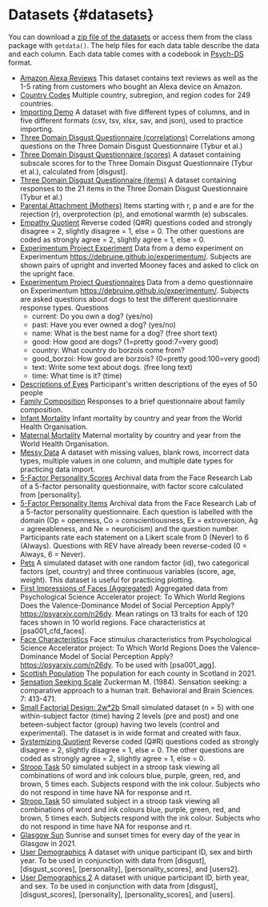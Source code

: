 # Datasets {#datasets}

You can download a [zip file of the datasets](data/data.zip) or access them from the class package with `getdata()`. The help files for each data table describe the data and each column. Each data table comes with a codebook in [Psych-DS](https://psych-ds.github.io/) format.

* [Amazon Alexa Reviews](data/amazon_alexa.csv) This dataset contains text reviews as well as the 1-5 rating from customers who bought an Alexa device on Amazon.
* [Country Codes](data/country_codes.csv) Multiple country, subregion, and region codes for 249 countries.
* [Importing Demo](data/demo.csv) A dataset with five different types of columns, and in five different formats (csv, tsv, xlsx, sav, and json), used to practice importing.
* [Three Domain Disgust Questionnaire (correlations)](data/disgust_cors.csv) Correlations among questions on the Three Domain Disgust Questionnaire (Tybur et al.)
* [Three Domain Disgust Questionnaire (scores)](data/disgust_scores.csv) A dataset containing subscale scores for to the Three Domain Disgust Questionnaire (Tybur et al.), calculated from [disgust].
* [Three Domain Disgust Questionnaire (items)](data/disgust.csv) A dataset containing responses to the 21 items in the Three Domain Disgust Questionnaire (Tybur et al.)
* [Parental Attachment (Mothers)](data/EMBU_mother.csv) Items starting with r, p and e are for the rejection (r), overprotection (p), and emotional warmth (e) subscales.
* [Empathy Quotient](data/eq_data.csv) Reverse coded (Q#R) questions coded and strongly disagree = 2, slightly disagree = 1, else = 0. The other questions are coded as strongly agree = 2, slightly agree = 1, else = 0.
* [Experimentum Project Experiment](data/experimentum_exps.csv) Data from a demo experiment on Experimentum <https://debruine.github.io/experimentum/>. Subjects are shown pairs of upright and inverted Mooney faces and asked to click on the upright face.
* [Experimentum Project Questionnaires](data/experimentum_quests.csv) Data from a demo questionnaire on Experimentum <https://debruine.github.io/experimentum/>. Subjects are asked questions about dogs to test the different questionnaire response types.  Questions
   * current: 	Do you own a dog? (yes/no)
   * past: Have you ever owned a dog? (yes/no)
   * name: What is the best name for a dog? (free short text)
   * good: How good are dogs? (1=pretty good:7=very good)
   * country: What country do borzois come from?
   * good_borzoi: How good are borzois? (0=pretty good:100=very good)
   * text: Write some text about dogs. (free long text)
   * time: What time is it? (time)
* [Descriptions of Eyes](data/eye_descriptions.csv) Participant's written descriptions of the eyes of 50 people
* [Family Composition](data/family_composition.csv) Responses to a brief questionnaire about family composition.
* [Infant Mortality](data/infmort.csv) Infant mortality by country and year from the World Health Organisation.
* [Maternal Mortality](data/matmort.xls) Maternal mortality by country and year from the World Health Organisation.
* [Messy Data](data/mess.csv) A dataset with missing values, blank rows, incorrect data types, multiple values in one column, and multiple date types for practicing data import.
* [5-Factor Personality Scores](data/personality_scores.csv) Archival data from the Face Research Lab of a 5-factor personality questionnaire, with factor score calculated from [personality].
* [5-Factor Personality Items](data/personality.csv) Archival data from the Face Research Lab of a 5-factor personality questionnaire. Each question is labelled with the domain (Op = openness, Co = conscientiousness, Ex = extroversion, Ag = agreeableness, and Ne = neuroticism) and the question number. Participants rate each statement on a Likert scale from 0 (Never) to 6 (Always). Questions with REV have already been reverse-coded (0 = Always, 6 = Never). 
* [Pets](data/pets.csv) A simulated dataset with one random factor (id), two categorical factors (pet, country) and three continuous variables (score, age, weight). This dataset is useful for practicing plotting.
* [First Impressions of Faces (Aggregated)](data/psa001_agg.csv) Aggregated data from Psychological Science Accelerator project: To Which World Regions Does the Valence-Dominance Model of Social Perception Apply? <https://psyarxiv.com/n26dy>. Mean ratings on 13 traits for each of 120 faces shown in 10 world regions. Face characteristics at [psa001_cfd_faces]. 
* [Face Characteristics](data/psa001_cfd_faces.csv) Face stimulus characteristics from Psychological Science Accelerator project: To Which World Regions Does the Valence-Dominance Model of Social Perception Apply? <https://psyarxiv.com/n26dy>. To be used with [psa001_agg]. 
* [Scottish Population](data/scottish_population.csv) The population for each county in Scotland in 2021.
* [Sensation Seeking Scale](data/sensation_seeking.csv) Zuckerman M. (1984). Sensation seeking: a comparative approach to a human trait. Behavioral and Brain Sciences. 7: 413-471.
* [Small Factorial Design: 2w*2b](data/smalldata.csv) Small simulated dataset (n = 5) with one within-subject factor (time) having 2 levels (pre and post) and one beteen-subject factor (group) having two levels (control and experimental). The dataset is in wide format and created with faux.
* [Systemizing Quotient](data/sq_data.csv) Reverse coded (Q#R) questions coded as strongly disagree = 2, slightly disagree = 1, else = 0. The other questions are coded as strongly agree = 2, slightly agree = 1, else = 0.
* [Stroop Task](data/stroop.csv) 50 simulated subject in a stroop task viewing all combinations of word and ink colours blue, purple, green, red, and brown, 5 times each. Subjects respond with the ink colour. Subjects who do not respond in time have NA for response and rt.
* [Stroop Task](data/stroop.xlsx) 50 simulated subject in a stroop task viewing all combinations of word and ink colours blue, purple, green, red, and brown, 5 times each. Subjects respond with the ink colour. Subjects who do not respond in time have NA for response and rt.
* [Glasgow Sun](data/sunfact2021.csv) Sunrise and sunset times for every day of the year in Glasgow in 2021.
* [User Demographics](data/users.csv) A dataset with unique participant ID, sex and birth year. To be used in conjunction with data from [disgust], [disgust_scores], [personality], [personality_scores], and [users2].
* [User Demographics 2](data/users2.csv) A dataset with unique participant ID, birth year, and sex. To be used in conjunction with data from [disgust], [disgust_scores], [personality], [personality_scores], and [users].

